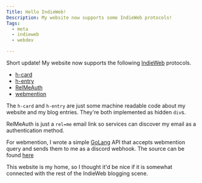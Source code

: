 ```yaml
---
Title: Hello IndieWeb!
Description: My website now supports some IndieWeb protocols!
Tags: 
  - meta
  - indieweb
  - webdev

---
```


Short update! My website now supports the following
[IndieWeb](https://indieweb.org/) protocols.

* [h-card](https://microformats.org/wiki/h-card)
* [h-entry](https://microformats.org/wiki/h-entry)
* [RelMeAuth](https://microformats.org/wiki/RelMeAuth)
* [webmention](https://en.wikipedia.org/wiki/Webmention)

The `h-card` and `h-entry` are just some machine readable code about my website
and my blog entries. They're both implemented as hidden `div`s.

RelMeAuth is just a `rel=me` email link so services can discover my email as a
authentication method.

For webmention, I wrote a simple [GoLang](https://go.dev/) API that accepts
webmention query and sends them to me as a discord webhook. The source can be
found [here](https://github.com/ericzty/dismention)

This website is my home, so I thought it'd be nice if it is somewhat connected with
the rest of the IndieWeb blogging scene.
